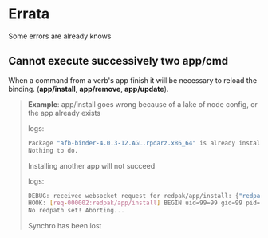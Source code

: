 # Errata

Some errors are already knows

## Cannot execute successively two app/cmd

When a command from a verb's app finish it will be necessary to reload the binding. (**app/install**, **app/remove**, **app/update**).

> **Example**:
> app/install goes wrong because of a lake of node config, or the app already exists
>
> logs: 
> 
> ```bash
> Package "afb-binder-4.0.3-12.AGL.rpdarz.x86_64" is already installed.
> Nothing to do.
>  ```
>
> Installing another app will not succeed
> 
> logs:
> 
> ```bash
> DEBUG: received websocket request for redpak/app/install: {"redpath":"/var/redpak/test/helloworld", "appname":"strace"}
> HOOK: [req-000002:redpak/app/install] BEGIN uid=99=99 gid=99 pid=0 label=NoLabel id=NoLabel
> No redpath set! Aborting...
> ```
>
> Synchro has been lost
